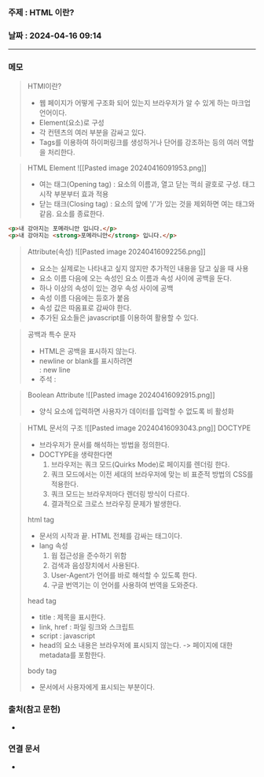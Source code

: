 ### 주제 : HTML 이란?

### 날짜 : 2024-04-16 09:14
----
### 메모
> HTMl이란?
> 	- 웹 페이지가 어떻게 구조화 되어 있는지 브라우저가 알 수 있게 하는 마크업 언어이다.
> 	- Element(요소)로 구성
> 	- 각 컨텐츠의 여러 부분을 감싸고 있다.
> 	- Tags를 이용하여 하이퍼링크를 생성하거나 단어를 강조하는 등의 여러 역할을 처리한다.

> HTML Element
> 	![[Pasted image 20240416091953.png]]
> 	- 여는 태그(Opening tag) : 요소의 이름과, 열고 닫는 꺽쇠 괄호로 구성. 태그 시작 부분부터 효과 적용
> 	- 닫는 태크(Closing tag) : 요소의 앞에 '/'가 있는 것을 제외하면 여는 태그와 같음. 요소를 종료한다.
```html
<p>내 강아지는 포메라니안 입니다.</p>
<p>내 강아지는 <strong>포메라니안</strong> 입니다.</p>
```

> Attribute(속성)
> 	![[Pasted image 20240416092256.png]]
> 	- 요소는 실제로는 나타내고 싶지 않지만 추가적인 내용을 담고 싶을 때 사용
> 	- 요소 이름 다음에 오는 속성인 요소 이름과 속성 사이에 공백을 둔다.
> 	- 하나 이상의 속성이 있는 경우 속성 사이에 공백
> 	- 속성 이름 다음에는 등호가 붙음
> 	- 속성 값은 따옴표로 감싸야 한다.
> 	- 추가된 요소들은 javascript를 이용하여 활용할 수 있다.

> 공백과 특수 문자
> 	- HTML은 공백을 표시하지 않는다.
> 	- newline or blank를 표시하려면 <br/> : new line
> 	- 주석 : <!-- -->

> Boolean Attribute
> 	![[Pasted image 20240416092915.png]]
> 	- 양식 요소에 입력하면 사용자가 데이터를 입력할 수 없도록 비 활성화

> HTML 문서의 구조
> 	![[Pasted image 20240416093043.png]]
> DOCTYPE 
> 	- 브라우저가 문서를 해석하는 방법을 정의한다.
> 	- DOCTYPE을 생략한다면
> 		1. 브라우저는 쿼크 모드(Quirks Mode)로 페이지를 렌더링 한다.
> 		2. 쿼크 모드에서는 이전 세대의 브라우저에 맞는 비 표준적 방법의 CSS를 적용한다.
> 		3. 쿼크 모드는 브라우저마다 렌더링 방식이 다르다.
> 		4. 결과적으로 크로스 브라우징 문제가 발생한다.
> 
> html tag
> 	- 문서의 시작과 끝. HTML 전체를 감싸는 태그이다.
> 	- lang 속성
> 		1. 웝 접근성을 준수하기 위함
> 		2. 검색과 음성장치에서 사용된다.
> 		3. User-Agent가 언어를 바로 해석할 수 있도록 한다.
> 		4. 구글 번역기는 이 언어를 사용하여 번역을 도와준다.
> 
> head tag
> 	- title : 제목을 표시한다.
> 	- link, href : 파일 링크와 스크립트
> 	- script : javascript
> 	- head의 요소 내용은 브라우저에 표시되지 않는다. -> 페이지에 대한 metadata를 포함한다.
> 
> body tag
> 	- 문서에서 사용자에게 표시되는 부분이다.
### 출처(참고 문헌)
-

### 연결 문서
-
